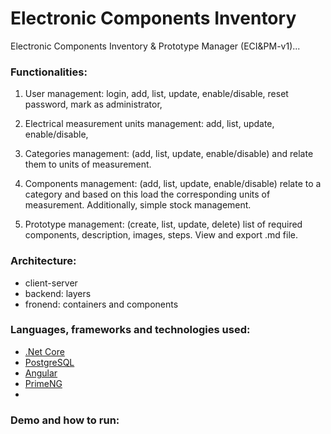 # Electronic Components Inventory

Electronic Components Inventory & Prototype Manager (ECI&PM-v1)...

### Functionalities:

1. User management: login, add, list, update, enable/disable, reset password, mark as administrator,

2. Electrical measurement units management: add, list, update, enable/disable,

3. Categories management: (add, list, update, enable/disable) and relate them to units of measurement.

4. Components management: (add, list, update, enable/disable) relate to a category and based on this load the corresponding units of measurement. Additionally, simple stock management.

5. Prototype management: (create, list, update, delete) list of required components, description, images, steps. View and export .md file.

### Architecture:

- client-server
- backend: layers
- fronend: containers and components

### Languages, frameworks and technologies used:

- [.Net Core](https://dotnet.microsoft.com/en-us/apps/aspnet)
- [PostgreSQL](https://www.postgresql.org/)
- [Angular](https://angular.dev/)
- [PrimeNG](https://primeng.org/)
-

### Demo and how to run:
